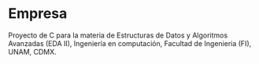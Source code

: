 # Empresa
Proyecto de C para la materia de Estructuras de Datos y Algoritmos Avanzadas (EDA II), Ingeniería en computación, Facultad de Ingenieria (FI), UNAM, CDMX.
